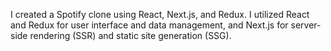 I created a Spotify clone using React, Next.js, and Redux. I utilized React and Redux for user interface and data management, and Next.js for server-side rendering (SSR) and static site generation (SSG).
